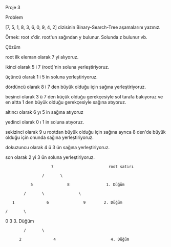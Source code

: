 Proje 3

Problem

[7, 5, 1, 8, 3, 6, 0, 9, 4, 2] dizisinin Binary-Search-Tree aşamalarını yazınız.

Örnek: root x'dir. root'un sağından y bulunur. Solunda z bulunur vb.

Çözüm

root ilk eleman olarak 7 yi alıyoruz.

ikinci olarak 5 i 7 (root)'nin soluna yerleştiriyoruz.

üçüncü olarak 1 i 5 in soluna yerleştiriyoruz.

dördüncü olarak 8 i 7 den büyük olduğu için sağına yerleştiriyoruz.

beşinci olarak 3 ü 7 den küçük olduğu gerekçesiyle sol tarafa bakıyoruz ve en altta 1 den büyük olduğu gerekçesiyle sağına atıyoruz.

altıncı olarak 6 yı 5 in sağına atıyoruz

yedinci olarak 0 ı 1 in soluna atıyoruz.

sekizinci olarak 9 u rootdan büyük olduğu için sağına ayrıca 8 den'de büyük olduğu için onunda sağına yerleştiriyoruz.

dokuzuncu olarak 4 ü 3 ün sağına yerleştiriyoruz.

son olarak 2 yi 3 ün soluna yerleştiriyoruz.




                        7                        root satırı

                    /       \

               5               8                1. Düğüm 

            /       \               \

       1              6               9        2. Düğüm 

    /       \

 
 0            3                              3. Düğüm 

            /       \

          2              4                        4. Düğüm 
